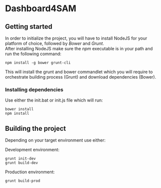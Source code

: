 # Dashboard4SAM

## Getting started

In order to initialize the project, you will have to install NodeJS for your platform of choice, 
followed by *Bower* and *Grunt*.<br>
After installing NodeJS make sure the *npm* executable is in your path and run the following command:

```
npm install -g bower grunt-cli
```

This will install the grunt and bower commandlet which you will require to orchestrate building process (Grunt) and 
download dependencies (Bower).

### Installing dependencies

Use either the init.bat or init.js file which will run:

```
bower install
npm install
```

## Building the project

Depending on your target environment use either:

Development environment:

```
grunt init-dev
grunt build-dev
```

Production environment:

```
grunt build-prod
```

